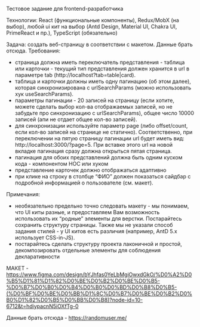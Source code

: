 Тестовое задание для frontend-разработчика

Технологии: React (функциональные компоненты), Redux/MobX (на выбор), любой ui кит на выбор (Antd Design, Material UI, Chakra UI, PrimeReact и пр.), TypeScript (обязательно)

Задача: создать веб-страницу в соответствии с макетом. Данные брать отсюда.
Требования:
-	страница должна иметь переключатель представления - таблица или карточки - текущий тип представления должен хранится в url в параметре tab (http://localhost?tab=table|card).
-	таблица и карточки должны иметь одну пагинацию (об этом далее), которая синхронизирована с urlSearchParams (можно использовать хук useSearchParams). 
-	параметры пагинации - 20 записей на страницу (если хотите, можете сделать выбор кол-ва отображаемых записей, но не забудьте про синхронизацию с urlSearchParams), общее число 10000 записей (апи не отдает общее кол-во записей).
-	для синхронизации используйте параметр page (либо offset/count, если кол-во записей на странице не статично). Соответственно, при переключении на пятую страницу пагинации url будет иметь вид: http://localhost:3000/?page=5. При вставке этого url на новой вкладке пагинация сразу должна открыться пятая страница.
-	пагинация для обоих представлений должна быть одним куском кода - компонентом HOC или хуком
-	представление карточек должно отображаться адаптивно
-	при клике на строку в столбце “ФИО” должен показаться сайдбар с подробной информацией о пользователе (см. макет).

Примечания:
-	необязательно предельно точно следовать макету - мы понимаем, что UI киты разные, и предоставляем Вам возможность использовать их “родные” элементы для верстки. Постарайтесь сохранить структуру страницы. Также мы не указали способ задания стилей - у UI китов есть различия (например, AntD 5.x использует CSS-in-JS).
-	постарайтесь сделать структуру проекта лаконичной и простой, декомпозировать отдельные элементы для соблюдения декларативности


МАКЕТ - https://www.figma.com/design/bYJhfas0YeLbMgiOwxdGkO/%D0%A2%D0%B5%D1%81%D1%82%D0%BE%D0%B2%D0%BE%D0%B5-%D0%B7%D0%B0%D0%B4%D0%B0%D0%BD%D0%B8%D0%B5-(%D0%BF%D0%BE%D0%BB%D1%8C%D0%B7%D0%BE%D0%B2%D0%B0%D1%82%D0%B5%D0%BB%D0%B8)?node-id=10-6712&t=hdiypacnN5iOXfTg-0

Данные брать отсюда - https://randomuser.me/